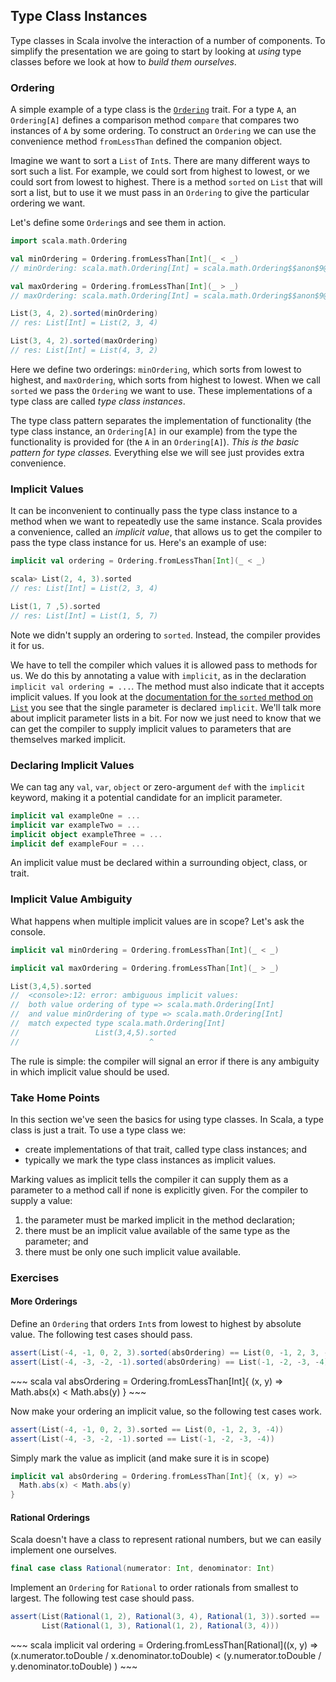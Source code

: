 ## Type Class Instances

Type classes in Scala involve the interaction of a number of components. To simplify the presentation we are going to start by looking at *using* type classes before we look at how to *build them ourselves*.

### Ordering

A simple example of a type class is the [`Ordering`](http://www.scala-lang.org/api/current/#scala.math.Ordering) trait. For a type `A`, an `Ordering[A]` defines a comparison method `compare` that compares two instances of `A` by some ordering. To construct an `Ordering` we can use the convenience method `fromLessThan` defined the companion object.

Imagine we want to sort a `List` of `Int`s. There are many different ways to sort such a list. For example, we could sort from highest to lowest, or we could sort from lowest to highest. There is a method `sorted` on `List` that will sort a list, but to use it we must pass in an `Ordering` to give the particular ordering we want.

Let's define some `Ordering`s and see them in action.

~~~ scala
import scala.math.Ordering

val minOrdering = Ordering.fromLessThan[Int](_ < _)
// minOrdering: scala.math.Ordering[Int] = scala.math.Ordering$$anon$9@787f32b7

val maxOrdering = Ordering.fromLessThan[Int](_ > _)
// maxOrdering: scala.math.Ordering[Int] = scala.math.Ordering$$anon$9@4bf324f9

List(3, 4, 2).sorted(minOrdering)
// res: List[Int] = List(2, 3, 4)

List(3, 4, 2).sorted(maxOrdering)
// res: List[Int] = List(4, 3, 2)
~~~

Here we define two orderings: `minOrdering`, which sorts from lowest to highest, and `maxOrdering`, which sorts from highest to lowest. When we call `sorted` we pass the `Ordering` we want to use. These implementations of a type class are called *type class instances*.

The type class pattern separates the implementation of functionality (the type class instance, an `Ordering[A]` in our example) from the type the functionality is provided for (the `A` in an `Ordering[A]`). *This is the basic pattern for type classes.* Everything else we will see just provides extra convenience.


### Implicit Values

It can be inconvenient to continually pass the type class instance to a method when we want to repeatedly use the same instance. Scala provides a convenience, called an *implicit value*, that allows us to get the compiler to pass the type class instance for us. Here's an example of use:

~~~ scala
implicit val ordering = Ordering.fromLessThan[Int](_ < _)

scala> List(2, 4, 3).sorted
// res: List[Int] = List(2, 3, 4)

List(1, 7 ,5).sorted
// res: List[Int] = List(1, 5, 7)
~~~

Note we didn't supply an ordering to `sorted`. Instead, the compiler provides it for us.

We have to tell the compiler which values it is allowed pass to methods for us. We do this by annotating a value with `implicit`, as in the declaration `implicit val ordering = ...`. The method must also indicate that it accepts implicit values. If you look at the [documentation for the `sorted` method on `List`](http://www.scala-lang.org/api/current/index.html#scala.collection.immutable.List) you see that the single parameter is declared `implicit`. We'll talk more about implicit parameter lists in a bit. For now we just need to know that we can get the compiler to supply implicit values to parameters that are themselves marked implicit.

### Declaring Implicit Values

We can tag any `val`, `var`, `object` or zero-argument `def` with the `implicit` keyword, making it a potential candidate for an implicit parameter.

~~~ scala
implicit val exampleOne = ...
implicit var exampleTwo = ...
implicit object exampleThree = ...
implicit def exampleFour = ...
~~~

An implicit value must be declared within a surrounding object, class, or trait.

### Implicit Value Ambiguity

What happens when multiple implicit values are in scope? Let's ask the console.

~~~ scala
implicit val minOrdering = Ordering.fromLessThan[Int](_ < _)

implicit val maxOrdering = Ordering.fromLessThan[Int](_ > _)

List(3,4,5).sorted
//  <console>:12: error: ambiguous implicit values:
//  both value ordering of type => scala.math.Ordering[Int]
//  and value minOrdering of type => scala.math.Ordering[Int]
//  match expected type scala.math.Ordering[Int]
//                 List(3,4,5).sorted
//                             ^
~~~

The rule is simple: the compiler will signal an error if there is any ambiguity in which implicit value should be used.


### Take Home Points

In this section we've seen the basics for using type classes. In Scala, a type class is just a trait. To use a type class we:

- create implementations of that trait, called type class instances; and
- typically we mark the type class instances as implicit values.

Marking values as implicit tells the compiler it can supply them as a parameter to a method call if none is explicitly given. For the compiler to supply a value:

1. the parameter must be marked implicit in the method declaration;
2. there must be an implicit value available of the same type as the parameter; and
3. there must be only one such implicit value available.

### Exercises

#### More Orderings

Define an `Ordering` that orders `Int`s from lowest to highest by absolute value. The following test cases should pass.

~~~ scala
assert(List(-4, -1, 0, 2, 3).sorted(absOrdering) == List(0, -1, 2, 3, -4))
assert(List(-4, -3, -2, -1).sorted(absOrdering) == List(-1, -2, -3, -4))
~~~

<div class="solution">
~~~ scala 
val absOrdering = Ordering.fromLessThan[Int]{ (x, y) =>
  Math.abs(x) < Math.abs(y)
}
~~~
</div>

Now make your ordering an implicit value, so the following test cases work.

~~~ scala
assert(List(-4, -1, 0, 2, 3).sorted == List(0, -1, 2, 3, -4))
assert(List(-4, -3, -2, -1).sorted == List(-1, -2, -3, -4))
~~~

<div class="solution">
Simply mark the value as implicit (and make sure it is in scope)

~~~ scala
implicit val absOrdering = Ordering.fromLessThan[Int]{ (x, y) =>
  Math.abs(x) < Math.abs(y)
}
~~~
</div>

#### Rational Orderings

Scala doesn't have a class to represent rational numbers, but we can easily implement one ourselves.

~~~ scala 
final case class Rational(numerator: Int, denominator: Int)
~~~

Implement an `Ordering` for `Rational` to order rationals from smallest to largest. The following test case should pass.

~~~ scala
assert(List(Rational(1, 2), Rational(3, 4), Rational(1, 3)).sorted ==
       List(Rational(1, 3), Rational(1, 2), Rational(3, 4)))
~~~

<div class="solution">
~~~ scala
implicit val ordering = Ordering.fromLessThan[Rational]((x, y) =>
  (x.numerator.toDouble / x.denominator.toDouble) < 
  (y.numerator.toDouble / y.denominator.toDouble)
)
~~~
</div> 
